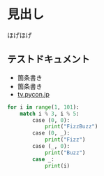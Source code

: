 # 見出し

ほげほげ

## テストドキュメント

* 箇条書き
* 箇条書き
* [tv.pycon.jp](https://tv.pycon.jp/)

```python
for i in range(1, 101):
    match i % 3, i % 5:
        case (0, 0):
            print("FizzBuzz")
        case (0, _):
            print("Fizz")
        case (_, 0):
            print("Buzz")
        case _:
            print(i)
```